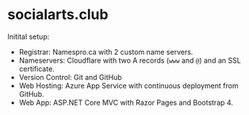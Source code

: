 # socialarts.club

Initital setup:

* Registrar: Namespro.ca with 2 custom name servers.
* Nameservers: Cloudflare with two A records (`www` and `@`) and an SSL certificate. 
* Version Control: Git and GitHub
* Web Hosting: Azure App Service with continuous deployment from GitHub.
* Web App: ASP.NET Core MVC with Razor Pages and Bootstrap 4.
